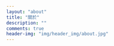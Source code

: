 ```yaml
---
layout: "about"
title: "關於"
description: ""
comments: true
header-img: "img/header_img/about.jpg"
---
```



